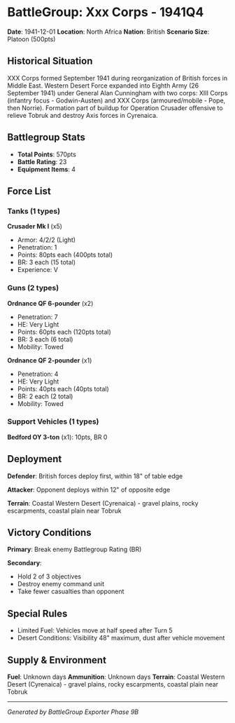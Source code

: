 # BattleGroup: Xxx Corps - 1941Q4

**Date**: 1941-12-01
**Location**: North Africa
**Nation**: British
**Scenario Size**: Platoon (500pts)

## Historical Situation

XXX Corps formed September 1941 during reorganization of British forces in Middle East. Western Desert Force expanded into Eighth Army (26 September 1941) under General Alan Cunningham with two corps: XIII Corps (infantry focus - Godwin-Austen) and XXX Corps (armoured/mobile - Pope, then Norrie). Formation part of buildup for Operation Crusader offensive to relieve Tobruk and destroy Axis forces in Cyrenaica.

## Battlegroup Stats

- **Total Points**: 570pts
- **Battle Rating**: 23
- **Equipment Items**: 4

## Force List

### Tanks (1 types)

**Crusader Mk I** (x5)
- Armor: 4/2/2 (Light)
- Penetration: 1
- Points: 80pts each (400pts total)
- BR: 3 each (15 total)
- Experience: V

### Guns (2 types)

**Ordnance QF 6-pounder** (x2)
- Penetration: 7
- HE: Very Light
- Points: 60pts each (120pts total)
- BR: 3 each (6 total)
- Mobility: Towed

**Ordnance QF 2-pounder** (x1)
- Penetration: 4
- HE: Very Light
- Points: 40pts each (40pts total)
- BR: 2 each (2 total)
- Mobility: Towed

### Support Vehicles (1 types)

**Bedford OY 3-ton** (x1): 10pts, BR 0

## Deployment

**Defender**: British forces deploy first, within 18" of table edge

**Attacker**: Opponent deploys within 12" of opposite edge

**Terrain**: Coastal Western Desert (Cyrenaica) - gravel plains, rocky escarpments, coastal plain near Tobruk

## Victory Conditions

**Primary**: Break enemy Battlegroup Rating (BR)

**Secondary**:
- Hold 2 of 3 objectives
- Destroy enemy command unit
- Take fewer casualties than opponent

## Special Rules

- Limited Fuel: Vehicles move at half speed after Turn 5
- Desert Conditions: Visibility 48" maximum, dust after vehicle movement

## Supply & Environment

**Fuel**: Unknown days
**Ammunition**: Unknown days
**Terrain**: Coastal Western Desert (Cyrenaica) - gravel plains, rocky escarpments, coastal plain near Tobruk

---

*Generated by BattleGroup Exporter Phase 9B*
